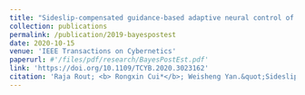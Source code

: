 ```yaml
---
title: "Sideslip-compensated guidance-based adaptive neural control of marine surface vessels"
collection: publications
permalink: /publication/2019-bayespostest
date: 2020-10-15
venue: 'IEEE Transactions on Cybernetics'
paperurl: #'/files/pdf/research/BayesPostEst.pdf'
link: 'https://doi.org/10.1109/TCYB.2020.3023162'
citation: 'Raja Rout; <b> Rongxin Cui*</b>; Weisheng Yan.&quot;Sideslip-compensated guidance-based adaptive neural control of marine surface vessels.&quot; <i>IEEE Transactions on Cybernetics</i>, 2020, 52(5): 2860-2871. doi:10.1109/TCYB.2020.3023162'
---
```


